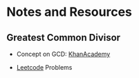 # Notes and Resources

## Greatest Common Divisor

* Concept on GCD: [KhanAcademy](https://www.khanacademy.org/math/cc-sixth-grade-math/cc-6th-expressions-and-variables/cc-6th-gcf/v/greatest-common-divisor-factor-exercise)

* [Leetcode](https://leetcode.com/problems/find-greatest-common-divisor-of-array/description/) Problems
  